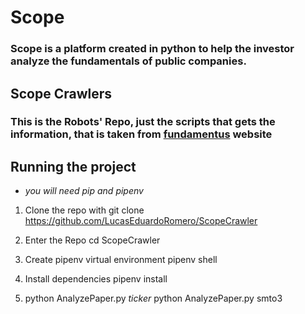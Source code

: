 # Scope
### Scope is a platform created in python to help the investor analyze the fundamentals of public companies.

## Scope Crawlers

### This is the Robots' Repo, just the scripts that gets the information, that is taken from [fundamentus](https://github.com/LucasEduardoRomero/ScopeCrawler) website

## Running the project
* _you will need pip and pipenv_

1. Clone the repo with
    git clone https://github.com/LucasEduardoRomero/ScopeCrawler

1. Enter the Repo
    cd ScopeCrawler

1. Create pipenv virtual environment
    pipenv shell

1. Install dependencies
    pipenv install

1. python AnalyzePaper.py _ticker_
    python AnalyzePaper.py smto3
